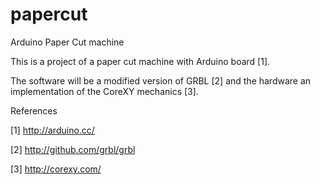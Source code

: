 papercut
========

Arduino Paper Cut machine

This is a project of a paper cut machine with Arduino board [1].

The software will be a modified version of GRBL [2] and the hardware an implementation of the CoreXY mechanics [3].

References 

[1] http://arduino.cc/

[2] http://github.com/grbl/grbl

[3] http://corexy.com/

